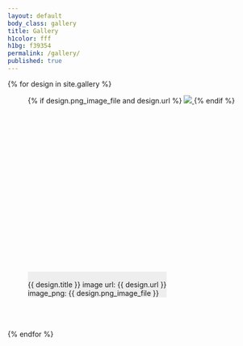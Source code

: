 ```yaml
---
layout: default
body_class: gallery
title: Gallery
h1color: fff
h1bg: f39354
permalink: /gallery/
published: true
---
```


<section>
{% for design in site.gallery %}

<figure class="third">

{% if design.png_image_file and design.url %}
<a href="{{ design.url }}">
<img src="{{ design.url }}{{ design.png_image_file }}" />
</a>
{% endif %}

<figcaption>
</br>
{{ design.title }}
image url: {{ design.url }}
</br>
image_png: {{ design.png_image_file }}
</figcaption>
</figure>


{% endfor %}



</section>
<style>
.third{
	margin-bottom:4rem;
}
.third img{
	max-height:300px;
}
figure{
	position:relative;
	height:400px
}
figcaption{
	position:absolute;
	bottom:0px;
	max-height:100px;
	background:#eee;
}
</style>
